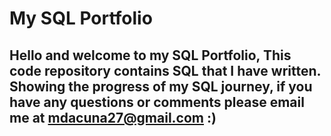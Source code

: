 # My SQL Portfolio 
## Hello and welcome to my SQL Portfolio, This code repository contains SQL that I have written. Showing the progress of my SQL journey, if you have any questions or comments please email me at mdacuna27@gmail.com :) 
